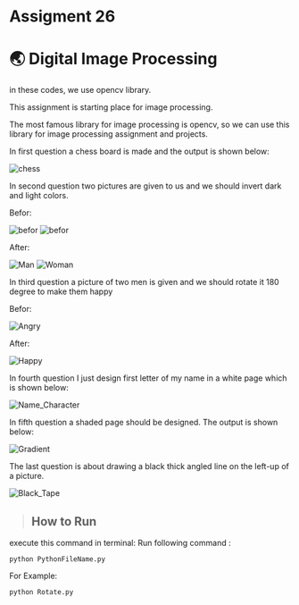 # Assigment 26

# 🌏 Digital Image Processing

in these codes, we use opencv library.

This assignment is starting place for image processing.


The most famous library for image processing is opencv, so we can use this library for image processing assignment and projects.


In first question a chess board is made and the output is shown below:


![chess](https://github.com/HosseinPashapour/Assignment_26/blob/main/Chess_Board/ChessBoard.jpg)

In second question two pictures are given to us and we should invert dark and light colors.

Befor:

![befor](https://github.com/HosseinPashapour/Assignment_26/blob/main/Invert_Color/Man.jpg)
![befor](https://github.com/HosseinPashapour/Assignment_26/blob/main/Invert_Color/Woman.jpg)

After:

![Man](https://github.com/HosseinPashapour/Assignment_26/blob/main/Invert_Color/Invert_Man.jpg)
![Woman](https://github.com/HosseinPashapour/Assignment_26/blob/main/Invert_Color/Invert_woman.jpg)

In third question a picture of two men is given and we should rotate it 180 degree to make them happy 

Befor:

![Angry](https://github.com/HosseinPashapour/Assignment_26/blob/main/Rotate/Angry_men.jpg)


After:


![Happy](https://github.com/HosseinPashapour/Assignment_26/blob/main/Rotate/Happy_men.jpg)


In fourth question I just design first letter of my name in a white page which is shown below:

![Name_Character](https://github.com/HosseinPashapour/Assignment_26/blob/main/Name_Character/H.jpg)

In fifth question a shaded page should be designed. The output is shown below:

![Gradient](https://github.com/HosseinPashapour/Assignment_26/blob/main/Gradient/Gradient.jpg)

The last question is about drawing a black thick angled line on the left-up of a picture. 


![Black_Tape](Black_Tape\Black_Tape.jpg)


>## How to Run
execute this command in terminal:
Run following command :
```
python PythonFileName.py
```
For Example:
```
python Rotate.py
```
